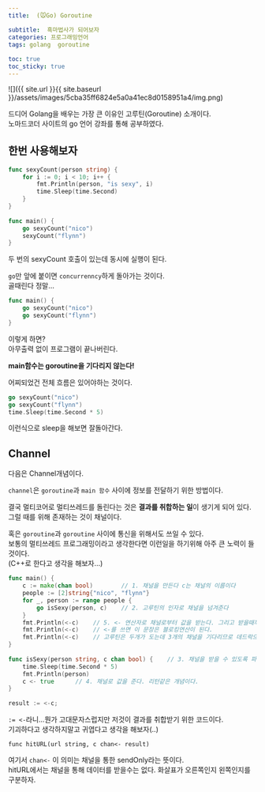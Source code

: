 ```yaml
---
title:  (🐭Go) Goroutine

subtitle:  흑마법사가 되어보자
categories: 프로그래밍언어 
tags: golang  goroutine
 
toc: true
toc_sticky: true
---
```


  
  
![]({{ site.url }}{{ site.baseurl }}/assets/images/5cba35ff6824e5a0a41ec8d0158951a4/img.png)  
  
드디어 Golang을 배우는 가장 큰 이유인 고루틴(Goroutine) 소개이다.  
노마드코더 사이트의 go 언어 강좌를 통해 공부하였다.  
  
## 한번 사용해보자  
```go  
func sexyCount(person string) {  
	for i := 0; i < 10; i++ {  
		fmt.Println(person, "is sexy", i)  
		time.Sleep(time.Second)  
	}  
}  
  
func main() {  
	go sexyCount("nico")  
	sexyCount("flynn")  
}  
```  
  
두 번의 sexyCount 호출이 있는데 동시에 실행이 된다.  
  
`go`만 앞에 붙이면 `concurrenncy`하게 돌아가는 것이다.  
골때린다 정말…  
  
```go  
func main() {  
	go sexyCount("nico")  
	go sexyCount("flynn")  
}  
```  
  
이렇게 하면?  
아무출력 없이 프로그램이 끝나버린다.  
  
**main함수는 goroutine을 기다리지 않는다!**  
  
어찌되었건 전체 흐름은 있어야하는 것이다.  
  
```go  
go sexyCount("nico")  
go sexyCount("flynn")  
time.Sleep(time.Second * 5)  
```  
  
이런식으로 sleep을 해보면 잘돌아간다.  
  
## Channel  
다음은 Channel개념이다.  
  
`channel`은 `goroutine`과 `main 함수` 사이에 정보를 전달하기 위한 방법이다.  
  
결국 멀티코어로 멀티쓰레드를 돌린다는 것은 **결과를 취합하는 일**이 생기게 되어 있다.  
그럴 때를 위해 존재하는 것이 채널이다.  
  
혹은 `goroutine`과 `goroutine` 사이에 통신을 위해서도 쓰일 수 있다.  
보통의 멀티쓰레드 프로그래밍이라고 생각한다면 이런일을 하기위해 아주 큰 노력이 들것이다.  
(C++로 한다고 생각을 해보자…)  
  
```go  
func main() {  
	c := make(chan bool)        // 1. 채널을 만든다 c는 채널의 이름이다  
	people := [2]string{"nico", "flynn"}  
	for _, person := range people {  
		go isSexy(person, c)    // 2. 고루틴의 인자로 채널을 넘겨준다  
	}  
	fmt.Println(<-c)    // 5. <- 연산자로 채널로부터 값을 받는다. 그리고 받을때까지 대기한다. sleep 필요없다.  
	fmt.Println(<-c)    // <-를 쓰면 이 문장은 블로킹연산이 된다.  
	fmt.Println(<-c)    // 고루틴은 두개가 도는데 3개의 채널을 기다리므로 데드락으로 프로그램이 죽는다.  
}  
  
func isSexy(person string, c chan bool) {    // 3. 채널을 받을 수 있도록 파라메터를 추가한다  
	time.Sleep(time.Second * 5)  
	fmt.Println(person)  
	c <- true      // 4. 채널로 값을 준다. 리턴같은 개념이다.  
}  
  
result := <-c;  
```  
  
`:= <-`라니…뭔가 고대문자스럽지만 저것이 결과를 취합받기 위한 코드이다.  
기괴하다고 생각하지말고 귀엽다고 생각을 해보자(..)  
  
  
`func hitURL(url string, c chan<- result) `  
  
여기서 `chan<-` 이 의미는 채널을 통한 sendOnly라는 뜻이다.  
hitURL에서는 채널을 통해 데이터를 받을수는 없다. 화살표가 오른쪽인지 왼쪽인지를 구분하자.  
